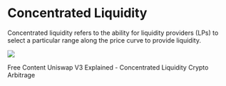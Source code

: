 # Concentrated Liquidity

Concentrated liquidity refers to the ability for liquidity providers (LPs) to select a particular range along the price curve to provide liquidity.

![](https://i0.wp.com/bowtiedisland.com/wp-content/uploads/2022/04/image-59.png?resize=680%2C321&ssl=1)

<ResourceGroupTitle>Free Content</ResourceGroupTitle>
<BadgeLink badgeText='Watch' href='https://youtu.be/ClWR1570UQw?t=252'>Uniswap V3 Explained - Concentrated Liquidity</BadgeLink>
<BadgeLink colorScheme='yellow' badgeText='Read' href='https://www.kraken.com/en-us/learn/trading/crypto-arbitrage'>Crypto Arbitrage</BadgeLink>
